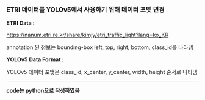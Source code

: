 ### ETRI 데이터를 YOLOv5에서 사용하기 위해 데이터 포맷 변경
**ETRI Data :**

<https://nanum.etri.re.kr/share/kimjy/etri_traffic_light?lang=ko_KR>

annotation 된 정보는 bounding-box left, top, right, bottom, class_id를 나타냄

**YOLOv5 Data Format :**

YOLOv5 데이터 포맷은 class_id, x_center, y_center, width, height 순서로 나타냄

---

**code는 python으로 작성하였음**

